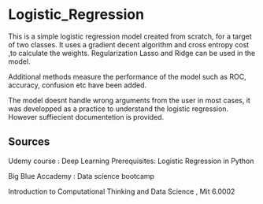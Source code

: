 # Logistic_Regression

This is a simple logistic regression model created from scratch, for a target of two classes. It uses a gradient decent algorithm and cross entropy cost ,to calculate the weights.
Regularization Lasso and Ridge can be used in the model.

Additional methods measure the performance of the model such as ROC, accuracy, confusion  etc have been added.

The model doesnt handle wrong arguments from the user in most cases, it was developped as a practice to understand the logistic regression.
However suffiecient documentetion is provided.


## Sources

Udemy course : Deep Learning Prerequisites: Logistic Regression in Python

Big Blue Accademy : Data science bootcamp

Introduction to Computational Thinking and Data Science , Mit 6.0002
